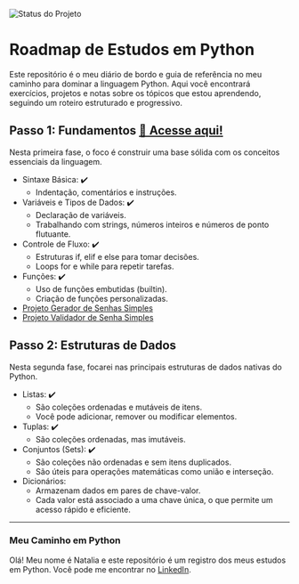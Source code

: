 ![Status do Projeto](https://img.shields.io/badge/STATUS-EM%20ANDAMENTO-yellow)
# Roadmap de Estudos em Python
Este repositório é o meu diário de bordo e guia de referência no meu caminho para dominar a linguagem Python. Aqui você encontrará exercícios, projetos e notas sobre os tópicos que estou aprendendo, seguindo um roteiro estruturado e progressivo.

## Passo 1: Fundamentos [📁 Acesse aqui!](https://github.com/nataliaberbetviana/study-book-python/tree/main/fundamentos)
Nesta primeira fase, o foco é construir uma base sólida com os conceitos essenciais da linguagem.
* Sintaxe Básica: ✔️
  * Indentação, comentários e instruções. 
* Variáveis e Tipos de Dados: ✔️
  * Declaração de variáveis.
  * Trabalhando com strings, números inteiros e números de ponto flutuante.
* Controle de Fluxo: ✔️
  * Estruturas if, elif e else para tomar decisões.
  * Loops for e while para repetir tarefas.
* Funções: ✔️
  * Uso de funções embutidas (builtin).
  * Criação de funções personalizadas.
* [Projeto Gerador de Senhas Simples](https://github.com/nataliaberbetviana/gerador-de-senhas-simples)
* [Projeto Validador de Senha Simples](https://github.com/nataliaberbetviana/validador-de-senha-simples)

## Passo 2: Estruturas de Dados
Nesta segunda fase, focarei nas principais estruturas de dados nativas do Python.
* Listas: ✔️
  * São coleções ordenadas e mutáveis de itens.
  * Você pode adicionar, remover ou modificar elementos.
*  Tuplas: ✔️
   * São coleções ordenadas, mas imutáveis.
* Conjuntos (Sets): ✔️
  * São coleções não ordenadas e sem itens duplicados.
  * São úteis para operações matemáticas como união e interseção.
* Dicionários:
  * Armazenam dados em pares de chave-valor.
  *  Cada valor está associado a uma chave única, o que permite um acesso rápido e eficiente. 
    
---
### Meu Caminho em Python

Olá! Meu nome é Natalia e este repositório é um registro dos meus estudos em Python. Você pode me encontrar no [LinkedIn](https://www.linkedin.com/in/nataliaberbetviana).
